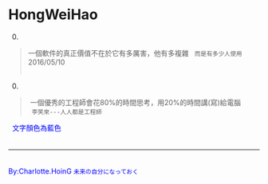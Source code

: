 # HongWeiHao

0. 
> 一個軟件的真正價值不在於它有多厲害，他有多複雜  
<code>而是有多少人使用  </code> 2016/05/10  
  
0. 
>  一個優秀的工程師會花80%的時間思考，用20%的時間講(寫)給電腦  
<code> 李笑來---人人都是工程師 </code>  
  
  
<font color="blue">文字顏色為藍色</font>  
<font color="white">要反白的文字<font>  
  
---

　　　　　　　　　　　　　　　　　　　　　　　　　　　　　　　　　　<font color="blue">By:Charlotte.HoinG <code>未来の自分になっておく</code></font>

